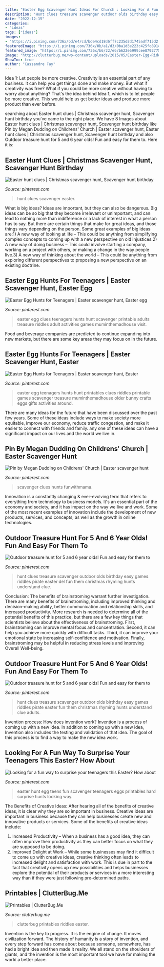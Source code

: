 ```yaml
---
title: "Easter Egg Scavenger Hunt Ideas For Church : Looking For A Fun Way To Surprise Your Teenagers This Easter? How About"
description: "Hunt clues treasure scavenger outdoor olds birthday easy games riddles pirate easter del fun them christmas rhyming hunts understand clue"
date: "2022-12-15"
categories:
- "ideas"
tags: ["ideas"]
images:
- "https://i.pinimg.com/736x/bd/e4/cd/bde4cd18d6ff7c235d2d1745adf715d2.jpg"
featuredImage: "https://i.pinimg.com/736x/0b/a1/d3/0ba1d3e223c425fc891ca928843acb55--scavenger-hunts-disney-scavenger-hunt-clues.jpg"
featured_image: "https://i.pinimg.com/736x/b6/22/e6/b622e6999cee8792775f086995d4437c.jpg"
image: "http://clutterbug.me/wp-content/uploads/2015/05/Easter-Egg-Riddles-720x1024.jpg"
ShowToc: true
author: "Cassandre Fay"
---
```



Idea 1: Let people be more creative.
Creativity is an essential part of any business. It can help you get things done and make money. But what if creativity was free? What if you could be more creative without having to worry about anything? That's the idea behind Idea 1, which is to let people be more creative. This would help us get better ideas and produce more product than ever before.

	

		
searching about Easter hunt clues | Christmas scavenger hunt, Scavenger hunt birthday you've came to the right place. We have 8 Images about Easter hunt clues | Christmas scavenger hunt, Scavenger hunt birthday like Pin by Megan Dudding on Childrens&#039; Church | Easter scavenger hunt, Easter hunt clues | Christmas scavenger hunt, Scavenger hunt birthday and also Outdoor treasure hunt for 5 and 6 year olds! Fun and easy for them to. Here it is:
		
    
## Easter Hunt Clues | Christmas Scavenger Hunt, Scavenger Hunt Birthday

<img loading=lazy src="https://i.pinimg.com/736x/0b/a1/d3/0ba1d3e223c425fc891ca928843acb55--scavenger-hunts-disney-scavenger-hunt-clues.jpg" onerror="this.onerror=null;this.src='https://tse3.mm.bing.net/th?id=OIP.RJ6ErCxSNb_J-955w3GutgHaJ3&amp;pid=15.1';" alt="Easter hunt clues | Christmas scavenger hunt, Scavenger hunt birthday">

_Source: pinterest.com_

>hunt clues scavenger easter. 

	

What is big ideas?
Ideas are important, but they can also be dangerous. Big ideas can be so big that they become irrelevant or unimportant, and can lead to nothing more than indifference or a lack of interest in what a person has to say. But there are certain things that make for great ideas, and those things vary depending on the person. Some great examples of big ideas are:1) A new way of looking at life – This could be anything from simplifying complex concepts to coming up with a new perspective on old injustices.2) A new way of doing business – This could involve starting a company, working on a project with others, or making a change in the way people live.3) A new way of thinking about the world – This could be anything from exploring different perspectives to proposing a new perspective on an existing doctrine.

    
## Easter Egg Hunts For Teenagers | Easter Scavenger Hunt, Easter Egg

<img loading=lazy src="https://i.pinimg.com/736x/68/80/35/688035e14f3b26667b5f32e0bb6b882b.jpg" onerror="this.onerror=null;this.src='https://tse3.mm.bing.net/th?id=OIP.38L4nIyzNDhiyInZU5tPhQHaO0&amp;pid=15.1';" alt="Easter Egg Hunts for Teenagers | Easter scavenger hunt, Easter egg">

_Source: pinterest.com_

>easter egg clues teenagers hunts hunt scavenger printable adults treasure riddles adult activities games muminthemadhouse visit. 

	

Food and beverage companies are predicted to continue expanding into new markets, but there are some key areas they may focus on in the future.

    
## Easter Egg Hunts For Teenagers | Easter Scavenger Hunt, Easter

<img loading=lazy src="https://i.pinimg.com/736x/bd/e4/cd/bde4cd18d6ff7c235d2d1745adf715d2.jpg" onerror="this.onerror=null;this.src='https://tse2.mm.bing.net/th?id=OIP.ryqdFJlmQh5VeqOX7jweNAHaPk&amp;pid=15.1';" alt="Easter Egg Hunts for Teenagers | Easter scavenger hunt, Easter">

_Source: pinterest.com_

>easter egg teenagers hunts hunt printables clues riddles printable games scavenger treasure muminthemadhouse older bunny crafts eggs gifts activities around. 

	

There are many ideas for the future that have been discussed over the past few years. Some of these ideas include ways to make society more equitable, improve our economy, reduce traffic congestion, and make it easier to connect with friends and family. any one of these ideas can have a significant impact on our lives and the world we live in.

    
## Pin By Megan Dudding On Childrens&#039; Church | Easter Scavenger Hunt

<img loading=lazy src="https://i.pinimg.com/736x/b6/22/e6/b622e6999cee8792775f086995d4437c.jpg" onerror="this.onerror=null;this.src='https://tse4.mm.bing.net/th?id=OIP.eOrnNCyLswhz0yWxrB0FKwHaJ7&amp;pid=15.1';" alt="Pin by Megan Dudding on Childrens&#039; Church | Easter scavenger hunt">

_Source: pinterest.com_

>scavenger clues hunts funwithmama. 

	

Innovation is a constantly changing & ever-evolving term that refers to everything from technology to business models. It's an essential part of the economy and society, and it has impact on the way we live and work. Some of the most recent examples of innovation include the development of new products, services, and concepts; as well as the growth in online technologies.

    
## Outdoor Treasure Hunt For 5 And 6 Year Olds! Fun And Easy For Them To

<img loading=lazy src="https://i.pinimg.com/originals/a4/ee/89/a4ee898d73216b7b0ed20fb5adae1247.jpg" onerror="this.onerror=null;this.src='https://tse4.mm.bing.net/th?id=OIP.1TVTbcQ2sndw8DW34ypWyAHaMz&amp;pid=15.1';" alt="Outdoor treasure hunt for 5 and 6 year olds! Fun and easy for them to">

_Source: pinterest.com_

>hunt clues treasure scavenger outdoor olds birthday easy games riddles pirate easter del fun them christmas rhyming hunts understand clue. 

	

Conclusion: The benefits of brainstroming warrant further investigation.
There are many benefits of brainstroming, including improved thinking and decision-making ability, better communication and relationship skills, and increased productivity. More research is needed to determine all of the potential benefits of this practice, but there are a few key things that scientists believe about the effectiveness of brainstroming. First, brainstroming can improve mental focus and concentration. Second, it can help you achieve more quickly with difficult tasks. Third, it can improve your emotional state by increasing self-confidence and motivation. Finally, brainstroming may be helpful in reducing stress levels and improving Overall Well-being.

    
## Outdoor Treasure Hunt For 5 And 6 Year Olds! Fun And Easy For Them To

<img loading=lazy src="https://i.pinimg.com/736x/a4/ee/89/a4ee898d73216b7b0ed20fb5adae1247--scavenger-hunt-clues-outdoor-outdoor-treasure-hunt-clues.jpg?b=t" onerror="this.onerror=null;this.src='https://tse1.mm.bing.net/th?id=OIP.LwRavG7IiJEstjOZ6Ex2MwHaMy&amp;pid=15.1';" alt="Outdoor treasure hunt for 5 and 6 year olds! Fun and easy for them to">

_Source: pinterest.com_

>hunt clues treasure scavenger outdoor olds birthday easy games riddles pirate easter fun them christmas rhyming hunts understand clue adults. 

	

Invention process: How does invention work?
Invention is a process of coming up with a new idea. In addition to coming up with a new idea, Invention also includes the testing and validation of that idea. The goal of this process is to find a way to make the new idea work.

    
## Looking For A Fun Way To Surprise Your Teenagers This Easter? How About

<img loading=lazy src="https://i.pinimg.com/736x/fa/7b/78/fa7b78fa0e2329c243b3e5bd61077436.jpg" onerror="this.onerror=null;this.src='https://tse4.mm.bing.net/th?id=OIP.7JhbNksCam1ItlfCmpUWdAHaLH&amp;pid=15.1';" alt="Looking for a fun way to surprise your teenagers this Easter? How about">

_Source: pinterest.com_

>easter hunt egg teens fun scavenger teenagers eggs printables hard surprise hunts looking way. 

	

The Benefits of Creative Ideas: After hearing all of the benefits of creative ideas, it is clear why they are so important in business.
Creative ideas are important in business because they can help businesses create new and innovative products or services. Some of the benefits of creative ideas include: 
1. Increased Productivity – When a business has a good idea, they can often improve their productivity as they can better focus on what they are supposed to be doing. 
2. Improved Delight at Work – While some businesses may find it difficult to come up with creative ideas, creative thinking often leads to increased delight and satisfaction with work. This is due in part to the fact that creativity opens up new possibilities and helps businesses explore the potential of their products or services in a more interesting way than if they were just following pre-determined paths. 

    
## Printables | ClutterBug.Me

<img loading=lazy src="http://clutterbug.me/wp-content/uploads/2015/05/Easter-Egg-Riddles-720x1024.jpg" onerror="this.onerror=null;this.src='https://tse3.mm.bing.net/th?id=OIP.kC9QPSfvK6pSU2a-g5iKagHaKi&amp;pid=15.1';" alt="Printables | ClutterBug.Me">

_Source: clutterbug.me_

>clutterbug printables riddles easter. 

	

Invention is the key to progress. It is the engine of change. It moves civilization forward. The history of humanity is a story of invention, and every step forward has come about because someone, somewhere, has had a bright idea and then made it reality. We all stand on the shoulders of giants, and the invention is the most important tool we have for making the world a better place.

